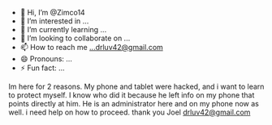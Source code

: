 - 👋 Hi, I’m @Zimco14
- 👀 I’m interested in ...
- 🌱 I’m currently learning ...
- 💞️ I’m looking to collaborate on ...
- 📫 How to reach me ...drluv42@gmail.com
- 😄 Pronouns: ...
- ⚡ Fun fact: ...

<!---
Zimco14/Zimco14 is a ✨ special ✨ repository because its `README.md` (this file) appears on your GitHub profile.
You can click the Preview link to take a look at your changes.
--->
Im here for 2 reasons.  My phone and tablet were hacked, and i want to learn to protect myself.  I know who did it because he left info on my phone that points directly at him.  He is an administrator here and on my phone now as well.  i need help on how to proceed.  thank you Joel
drluv42@gmail.com
